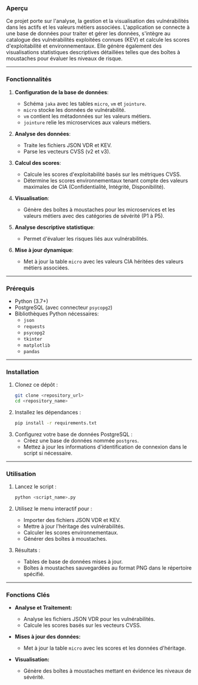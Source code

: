 ### Aperçu

Ce projet porte sur l'analyse, la gestion et la visualisation des vulnérabilités dans les actifs et les valeurs métiers associées. L'application se connecte à une base de données pour traiter et gérer les données, s'intègre au catalogue des vulnérabilités exploitées connues (KEV) et calcule les scores d'exploitabilité et environnementaux. Elle génère également des visualisations statistiques descriptives détaillées telles que des boîtes à moustaches pour évaluer les niveaux de risque.

---

### Fonctionnalités

1. **Configuration de la base de données**:
   - Schéma `jaka` avec les tables `micro`, `vm` et `jointure`.
   - `micro` stocke les données de vulnérabilité.
   - `vm` contient les métadonnées sur les valeurs métiers.
   - `jointure` relie les microservices aux valeurs métiers.

2. **Analyse des données**:
   - Traite les fichiers JSON VDR et KEV.
   - Parse les vecteurs CVSS (v2 et v3).

3. **Calcul des scores**:
   - Calcule les scores d'exploitabilité basés sur les métriques CVSS.
   - Détermine les scores environnementaux tenant compte des valeurs maximales de CIA (Confidentialité, Intégrité, Disponibilité).

4. **Visualisation**:
   - Génère des boîtes à moustaches pour les microservices et les valeurs métiers avec des catégories de sévérité (P1 à P5).

5. **Analyse descriptive statistique**:
   - Permet d'évaluer les risques liés aux vulnérabilités.

6. **Mise à jour dynamique**:
   - Met à jour la table `micro` avec les valeurs CIA héritées des valeurs métiers associées.

---

### Prérequis

- Python (3.7+)
- PostgreSQL (avec connecteur `psycopg2`)
- Bibliothèques Python nécessaires:
  - `json`
  - `requests`
  - `psycopg2`
  - `tkinter`
  - `matplotlib`
  - `pandas`

---

### Installation

1. Clonez ce dépôt :
   ```bash
   git clone <repository_url>
   cd <repository_name>
   ```
2. Installez les dépendances :
   ```bash
   pip install -r requirements.txt
   ```
3. Configurez votre base de données PostgreSQL :
   - Créez une base de données nommée `postgres`.
   - Mettez à jour les informations d'identification de connexion dans le script si nécessaire.

---

### Utilisation

1. Lancez le script :
   ```bash
   python <script_name>.py
   ```

2. Utilisez le menu interactif pour :
   - Importer des fichiers JSON VDR et KEV.
   - Mettre à jour l'héritage des vulnérabilités.
   - Calculer les scores environnementaux.
   - Générer des boîtes à moustaches.

3. Résultats :
   - Tables de base de données mises à jour.
   - Boîtes à moustaches sauvegardées au format PNG dans le répertoire spécifié.

---

### Fonctions Clés

- **Analyse et Traitement:**
  - Analyse les fichiers JSON VDR pour les vulnérabilités.
  - Calcule les scores basés sur les vecteurs CVSS.

- **Mises à jour des données:**
  - Met à jour la table `micro` avec les scores et les données d'héritage.

- **Visualisation:**
  - Génère des boîtes à moustaches mettant en évidence les niveaux de sévérité.

